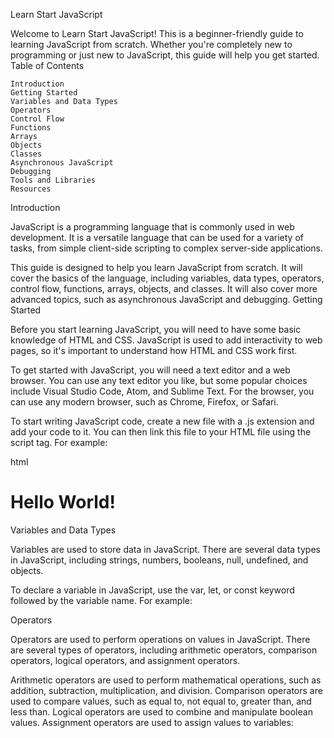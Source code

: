 Learn Start JavaScript

Welcome to Learn Start JavaScript! This is a beginner-friendly guide to learning JavaScript from scratch. Whether you're completely new to programming or just new to JavaScript, this guide will help you get started.
Table of Contents

    Introduction
    Getting Started
    Variables and Data Types
    Operators
    Control Flow
    Functions
    Arrays
    Objects
    Classes
    Asynchronous JavaScript
    Debugging
    Tools and Libraries
    Resources

Introduction

JavaScript is a programming language that is commonly used in web development. It is a versatile language that can be used for a variety of tasks, from simple client-side scripting to complex server-side applications.

This guide is designed to help you learn JavaScript from scratch. It will cover the basics of the language, including variables, data types, operators, control flow, functions, arrays, objects, and classes. It will also cover more advanced topics, such as asynchronous JavaScript and debugging.
Getting Started

Before you start learning JavaScript, you will need to have some basic knowledge of HTML and CSS. JavaScript is used to add interactivity to web pages, so it's important to understand how HTML and CSS work first.

To get started with JavaScript, you will need a text editor and a web browser. You can use any text editor you like, but some popular choices include Visual Studio Code, Atom, and Sublime Text. For the browser, you can use any modern browser, such as Chrome, Firefox, or Safari.

To start writing JavaScript code, create a new file with a .js extension and add your code to it. You can then link this file to your HTML file using the script tag. For example:

html

<!DOCTYPE html>
<html>
  <head>
    <title>first program</title>
  </head>
  <body>
    <h1>Hello World!</h1>
    <script src="first.js"></script>
  </body>
</html>



Variables and Data Types

Variables are used to store data in JavaScript. There are several data types in JavaScript, including strings, numbers, booleans, null, undefined, and objects.

To declare a variable in JavaScript, use the var, let, or const keyword followed by the variable name. For example:

<script>

var message = "Hello World!";
let age = 30;
const PI = 3.14159;

</script>





Operators

Operators are used to perform operations on values in JavaScript. There are several types of operators, including arithmetic operators, comparison operators, logical operators, and assignment operators.

Arithmetic operators are used to perform mathematical operations, such as addition, subtraction, multiplication, and division. Comparison operators are used to compare values, such as equal to, not equal to, greater than, and less than. Logical operators are used to combine and manipulate boolean values. Assignment operators are used to assign values to variables:

<script>
let x = 10;
let y = 5;
console.log(x + y); // 15
console.log(x - y); // 5
console.log(x * y); // 50
console.log(x / y); // 2
console.log(x > y); // true
console.log(x < y); // false
console.log(x === y); // false
console.log(x !== y); // true
console
</script>




